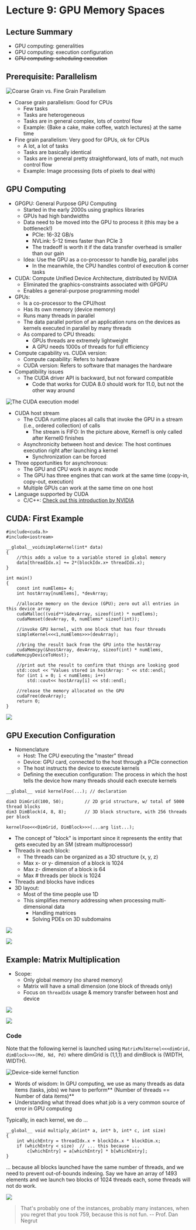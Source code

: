 # Lecture 9: GPU Memory Spaces

## Lecture Summary

* GPU computing: generalities
* GPU computing: execution configuration
* ~~GPU computing: scheduling execution~~

## Prerequisite: Parallelism

![Coarse Grain vs. Fine Grain Parallelism](../../.gitbook/assets/screen-shot-2021-02-26-at-5.44.27-pm.png)

* Coarse grain parallelism: Good for CPUs
  * Few tasks
  * Tasks are heterogeneous
  * Tasks are in general complex, lots of control flow
  * Example: {Bake a cake, make coffee, watch lectures} at the same time
* Fine grain parallelism: Very good for GPUs, ok for CPUs
  * A lot, a lot of tasks
  * Tasks are basically identical
  * Tasks are in general pretty straightforward, lots of math, not much control flow
  * Example: Image processing (lots of pixels to deal with)

## GPU Computing

* GPGPU: General Purpose GPU Computing
  * Started in the early 2000s using graphics libraries
  * GPUs had high bandwidths
  * Data need to be moved into the GPU to process it (this may be a bottleneck!)
    * PCIe: 16-32 GB/s
    * NVLink: 5-12 times faster than PCIe 3
    * The tradeoff is worth it if the data transfer overhead is smaller than our gain
  * Idea: Use the GPU as a co-processor to handle big, parallel jobs
    * In the meanwhile, the CPU handles control of execution & corner tasks
* CUDA: Compute Unified Device Architecture, distributed by NVIDIA
  * Eliminated the graphics-constraints associated with GPGPU
  * Enables a general-purpose programming model
* GPUs:
  * Is a co-processor to the CPU/host
  * Has its own memory (device memory)
  * Runs many threads in parallel
  * The data parallel portion of an application runs on the devices as kernels executed in parallel by many threads
  * As compared to CPU threads:
    * GPUs threads are extremely lightweight
    * A GPU needs 1000s of threads for full efficiency
* Compute capability vs. CUDA version:
  * Compute capability: Refers to hardware
  * CUDA version: Refers to software that manages the hardware
* Compatibility issues
  * The CUDA driver API is backward, but not forward compatible
    * Code that works for CUDA 8.0 should work for 11.0, but not the other way around

![The CUDA execution model](../../.gitbook/assets/screen-shot-2021-02-26-at-6.00.17-pm.png)

* CUDA host stream
  * The CUDA runtime places all calls that invoke the GPU in a stream (i.e., ordered collection) of calls
    * The stream is FIFO: In the picture above, Kernel1 is only called after Kernel0 finishes
  * Asynchronicity between host and device: The host continues execution right after launching a kernel
    * Synchronization can be forced
* Three opportunities for asynchronous:
  * The GPU and CPU work in async mode
  * The GPU has three engines that can work at the same time (copy-in, copy-out, execution)
  * Multiple GPUs can work at the same time on one host
* Language supported by CUDA
  * C/C++: [Check out this introduction by NVIDIA](https://developer.nvidia.com/blog/even-easier-introduction-cuda/)

## CUDA: First Example

```
#include<cuda.h>
#include<iostream>

__global__voidsimpleKernel(int* data)
{
    //this adds a value to a variable stored in global memory
    data[threadIdx.x] += 2*(blockIdx.x+ threadIdx.x);
}

int main()
{
    const int numElems= 4;
    int hostArray[numElems], *devArray;
    
    //allocate memory on the device (GPU); zero out all entries in this device array 
    cudaMalloc((void**)&devArray, sizeof(int) * numElems);
    cudaMemset(devArray, 0, numElems* sizeof(int));
    
    //invoke GPU kernel, with one block that has four threads
    simpleKernel<<<1,numElems>>>(devArray);
    
    //bring the result back from the GPU into the hostArray
    cudaMemcpy(&hostArray, devArray, sizeof(int) * numElems, cudaMemcpyDeviceToHost);
    
    //print out the result to confirm that things are looking good 
    std::cout << "Values stored in hostArray: " << std::endl;
    for (int i = 0; i < numElems; i++)
        std::cout<< hostArray[i] << std::endl;
    
    //release the memory allocated on the GPU 
    cudaFree(devArray);
    return 0;
}
```

![](../../.gitbook/assets/screen-shot-2021-02-26-at-6.16.57-pm.png)

## GPU Execution Configuration

* Nomenclature
  * Host: The CPU executing the "master" thread
  * Device: GPU card, connected to the host through a PCIe connection
  * The host instructs the device to execute kernels
  * Defining the execution configuration: The process in which the host tells the device how many threads should each execute kernels



```
__global__ void kernelFoo(...); // declaration

dim3 DimGrid(100, 50);        // 2D grid structure, w/ total of 5000 thread blocks 
dim3 DimBlock(4, 8, 8);       // 3D block structure, with 256 threads per block 

kernelFoo<<<DimGrid, DimBlock>>>(...arg list...);
```

* The concept of "block" is important since it represents the entity that gets executed by an SM (stream multiprocessor)
* Threads in each block:
  * The threads can be organized as a 3D structure (x, y, z)
  * Max x- or y- dimension of a block is 1024
  * Max z- dimension of a block is 64
  * Max # threads per block is 1024
* Threads and blocks have indices
* 3D layout:
  * Most of the time people use 1D
  * This simplifies memory addressing when processing multi-dimensional data
    * Handling matrices
    * Solving PDEs on 3D subdomains

![](../../.gitbook/assets/screen-shot-2021-02-26-at-7.07.08-pm.png)

![](../../.gitbook/assets/screen-shot-2021-02-26-at-7.08.02-pm.png)

## Example: Matrix Multiplication

* Scope:
  * Only global memory (no shared memory)
  * Matrix will have a small dimension (one block of threads only)
  * Focus on `threadIdx` usage & memory transfer between host and device

![](../../.gitbook/assets/screen-shot-2021-02-26-at-10.12.04-pm.png)

![](../../.gitbook/assets/screen-shot-2021-02-26-at-10.14.11-pm.png)

### Code

Note that the following kernel is launched using `MatrixMulKernel<<<dimGrid, dimBlock>>>(Md, Nd, Pd)` where dimGrid is (1,1,1) and dimBlock is (WIDTH, WIDTH).

![Device-side kernel function](../../.gitbook/assets/screen-shot-2021-02-26-at-10.16.08-pm.png)

* Words of wisdom: In GPU computing, we use as many threads as data items (tasks, jobs) we have to perform** (Number of threads == Number of data items)**
* Understanding what thread does what job is a very common source of error in GPU computing

Typically, in each kernel, we do ...

```
__global__ void multiply_ab(int* a, int* b, int* c, int size)
{
    int whichEntry = threadIdx.x + blockIdx.x * blockDim.x;
    if (whichEntry < size)  // ... this because ...
        c[whichEntry] = a[whichEntry] * b[whichEntry];
}
```

... because all blocks launched have the same number of threads, and we need to prevent out-of-bounds indexing. Say we have an array of 1493 elements and we launch two blocks of 1024 threads each, some threads will not do work.

![](../../.gitbook/assets/screen-shot-2021-02-26-at-10.22.14-pm.png)

> That's probably one of the instances, probably many instances, when you regret that you took 759, because this is not fun.    -- Prof. Dan Negrut
